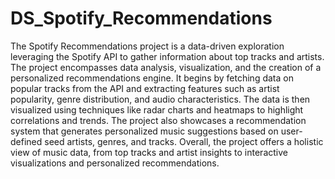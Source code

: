 # DS_Spotify_Recommendations
The Spotify Recommendations project is a data-driven exploration leveraging the Spotify API to gather information about top tracks and artists. The project encompasses data analysis, visualization, and the creation of a personalized recommendations engine. It begins by fetching data on popular tracks from the API and extracting features such as artist popularity, genre distribution, and audio characteristics. The data is then visualized using techniques like radar charts and heatmaps to highlight correlations and trends. The project also showcases a recommendation system that generates personalized music suggestions based on user-defined seed artists, genres, and tracks. Overall, the project offers a holistic view of music data, from top tracks and artist insights to interactive visualizations and personalized recommendations.
